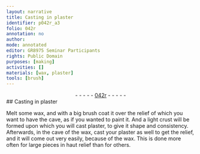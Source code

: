```yaml
---
layout: narrative
title: Casting in plaster
identifier: p042r_a3
folio: 042r
annotation: no
author:
mode: annotated
editor: GR8975 Seminar Participants
rights: Public Domain
purposes: [making]
activities: []
materials: [wax, plaster]
tools: [brush]
---
```


 <div class="folio" align="center">- - - - - <a href="http://gallica.bnf.fr/ark:/12148/btv1b10500001g/f89.image" target="_blank">042r</a> - - - - - </div>  
## Casting in plaster

 
Melt some <span class="material">wax</span>, and with a big <span class="tool">brush</span> coat it over the relief of which you want to have the cave, as if you wanted to paint it. And a light crust will be formed upon which you will cast <span class="material">plaster</span>, to give it shape and consistency. Afterwards, in the cave of the wax, cast your plaster as well to get the relief, and it will come out very easily, because of the wax. This is done more often for large pieces in haut relief than for others.
 